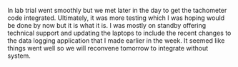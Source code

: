 In lab trial went smoothly but we met later in the day to get the tachometer code integrated. Ultimately, it was more testing which I was hoping would be done by now but it is what it is. I was mostly on standby offering technical support and updating the laptops to include the recent changes to the data logging application that I made earlier in the week. It seemed like things went well so we will reconvene tomorrow to integrate without system. 